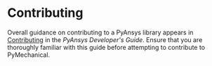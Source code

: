 # Contributing

Overall guidance on contributing to a PyAnsys library appears in
[Contributing] in the *PyAnsys Developer's Guide*. Ensure that you are thoroughly familiar
with this guide before attempting to contribute to PyMechanical.

[Contributing]: https://dev.docs.pyansys.com/how-to/contributing.html
